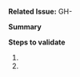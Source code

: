 **Related Issue:** GH-

[//]: # (Please provide the id of the issue of the bug you've fixed. This should be used in order to get information about the actual defect.)

**Summary**

[//]: # (Describe a small summary about your implementation. Please do not redescribe the bug you've fixed.)

**Steps to validate**

[//]: # (Please provide steps to reproduce the fix you've applied. The provided steps should not cause the described bug again.)

1.
1.

